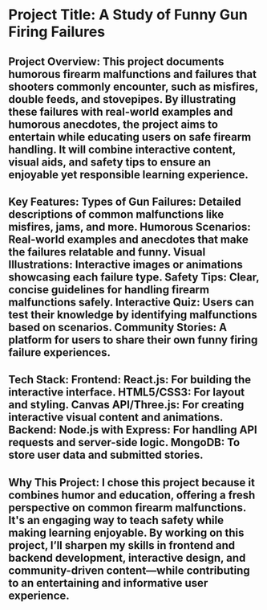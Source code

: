  # Project Title: A Study of Funny Gun Firing Failures

 ## **Project Overview**: This project documents humorous firearm malfunctions and failures that shooters commonly encounter, such as misfires, double feeds, and stovepipes. By illustrating these failures with real-world examples and humorous anecdotes, the project aims to entertain while educating users on safe firearm handling. It will combine interactive content, visual aids, and safety tips to ensure an enjoyable yet responsible learning experience.

 ## **Key Features**: Types of Gun Failures: Detailed descriptions of common malfunctions like misfires, jams, and more. Humorous Scenarios: Real-world examples and anecdotes that make the failures relatable and funny. Visual Illustrations: Interactive images or animations showcasing each failure type. Safety Tips: Clear, concise guidelines for handling firearm malfunctions safely. Interactive Quiz: Users can test their knowledge by identifying malfunctions based on scenarios. Community Stories: A platform for users to share their own funny firing failure experiences.

 ## **Tech Stack**: Frontend: React.js: For building the interactive interface. HTML5/CSS3: For layout and styling. Canvas API/Three.js: For creating interactive visual content and animations. Backend: Node.js with Express: For handling API requests and server-side logic. MongoDB: To store user data and submitted stories. 

 ## **Why This Project**: I chose this project because it combines humor and education, offering a fresh perspective on common firearm malfunctions. It's an engaging way to teach safety while making learning enjoyable. By working on this project, I’ll sharpen my skills in frontend and backend development, interactive design, and community-driven content—while contributing to an entertaining and informative user experience.